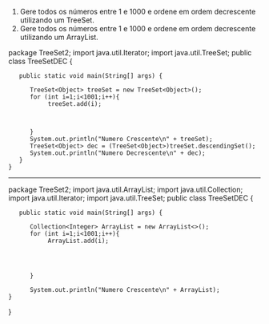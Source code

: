 1. Gere todos os números entre 1 e 1000 e ordene em ordem decrescente utilizando
um TreeSet. 
2. Gere todos os números entre 1 e 1000 e ordene em ordem decrescente utilizando
um ArrayList.  


package TreeSet2;
import java.util.Iterator;
import java.util.TreeSet;
public class TreeSetDEC {
	 
	   public static void main(String[] args) {
		   
	      TreeSet<Object> treeSet = new TreeSet<Object>();
	      for (int i=1;i<1001;i++){
		       treeSet.add(i);
	    	  

	    	  
	      }
	      System.out.println("Numero Crescente\n" + treeSet);
	      TreeSet<Object> dec = (TreeSet<Object>)treeSet.descendingSet();
	      System.out.println("Numero Decrescente\n" + dec);
	   }
	}


----------------------------------------------------------------------------------------------------------------------------------------------------------------------


package TreeSet2;
import java.util.ArrayList;
import java.util.Collection;
import java.util.Iterator;
import java.util.TreeSet;
public class TreeSetDEC {
	 
	   public static void main(String[] args) {
		   
	      Collection<Integer> ArrayList = new ArrayList<>();
	      for (int i=1;i<1001;i++){
		       ArrayList.add(i); 
		      
	    	  
		 
	    	  
	      }
	      
	      System.out.println("Numero Crescente\n" + ArrayList);
	}
	   
}



